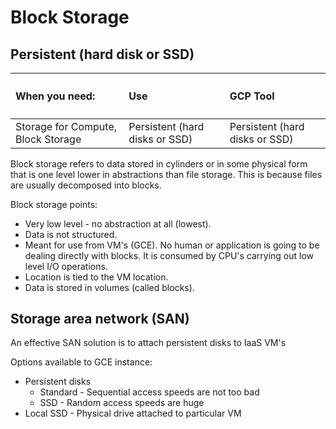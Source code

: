 # Block Storage

## Persistent (hard disk or SSD)

| <h4>When you need: </h4>| <h4>Use</h4> |<h4>GCP Tool</h4>|
|:-------------------------------|:-----------------|:----------------------|
| Storage for Compute, Block Storage | Persistent (hard disks or SSD) | Persistent (hard disks or SSD) |

Block storage refers to data stored in cylinders or in some physical form that is one level lower in abstractions than file storage. This is because files are usually decomposed into blocks.

Block storage points:

- Very low level - no abstraction at all (lowest).
- Data is not structured.
- Meant for use from VM's (GCE). No human or application is going to be dealing directly with blocks. It is consumed by CPU's carrying out low level I/O operations.
- Location is tied to the VM location.
- Data is stored in volumes (called blocks).

## Storage area network (SAN)

An effective SAN solution is to attach persistent disks to IaaS VM's

Options available to GCE instance:

- Persistent disks
    - Standard - Sequential access speeds are not too bad
    - SSD - Random access speeds are huge
- Local SSD - Physical drive attached to particular VM
